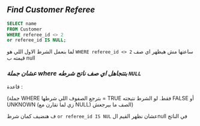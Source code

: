 ## _Find Customer Referee_

```sql
SELECT name
FROM Customer
WHERE referee_id <> 2
or referee_id IS NULL;
```
لما بنعمل الشرط الاول اللي هو ```WHERE referee_id <> 2```
ساعتها مش هيظهر اي صف قيمته ب null 
### _عشان جملة where بتتجاهل اي صف ناتج شرطه ```NULL```_

قاعدة :

(جملة WHERE بترجع الصفوف اللي شرطها = TRUE فقط.
لو الشرط نتيجته FALSE أو UNKNOWN (زي لما تقارن مع NULL) الصف ما بيرجعش)

ف هنضيف كمان شرط ```or referee_id IS NUL``` عشان نظهر القيم الnull في الناتج
